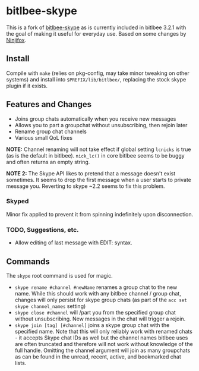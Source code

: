 bitlbee-skype
=============

This is a fork of [bitlbee-skype](https://github.com/vmiklos/bitlbee-skype) as
is currently included in bitlbee 3.2.1 with the goal of making it useful for
everyday use. Based on some changes by [Ninjifox](https://github.com/Ninjifox).

## Install

Compile with `make` (relies on pkg-config, may take minor tweaking on other
systems) and install into `$PREFIX/lib/bitlbee/`, replacing the stock skype
plugin if it exists.

## Features and Changes

- Joins group chats automatically when you receive new messages
- Allows you to part a groupchat without unsubscribing, then rejoin later
- Rename group chat channels
- Various small QoL fixes

**NOTE:** Channel renaming will not take effect if global setting `lcnicks` is
true (as is the default in bitlbee). `nick_lc()` in core bitlbee seems to be
buggy and often returns an empty string.

**NOTE 2:** The Skype API likes to pretend that a message doesn't exist
sometimes. It seems to drop the first message when a user starts to private
message you. Reverting to skype ~2.2 seems to fix this problem.

### Skyped

Minor fix applied to prevent it from spinning indefinitely upon disconnection.

### TODO, Suggestions, etc.

- Allow editing of last message with EDIT: syntax.

## Commands

The `skype` root command is used for magic.

- `skype rename #channel #newName`
  renames a group chat to the new name. While this should work with any bitlbee
  channel / group chat, changes will only persist for skype group chats (as part
  of the `acc set skype channel_names` setting)
- `skype close #channel`
  will /part you from the specified group chat without unsubscribing.
  New messages in the chat will trigger a rejoin.
- `skype join [tag] [#channel]`
  joins a skype group chat with the specified name. Note that this will only
  reliably work with renamed chats - it accepts Skype chat IDs as well but the
  channel names bitlbee uses are often truncated and therefore will not work
  without knowledge of the full handle. Omitting the channel argument will
  join as many groupchats as can be found in the unread, recent, active, and
  bookmarked chat lists.
